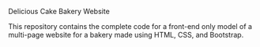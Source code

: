 Delicious Cake Bakery Website

This repository contains the complete code for a front-end only model of a multi-page website for a bakery made using HTML, CSS, and Bootstrap.
